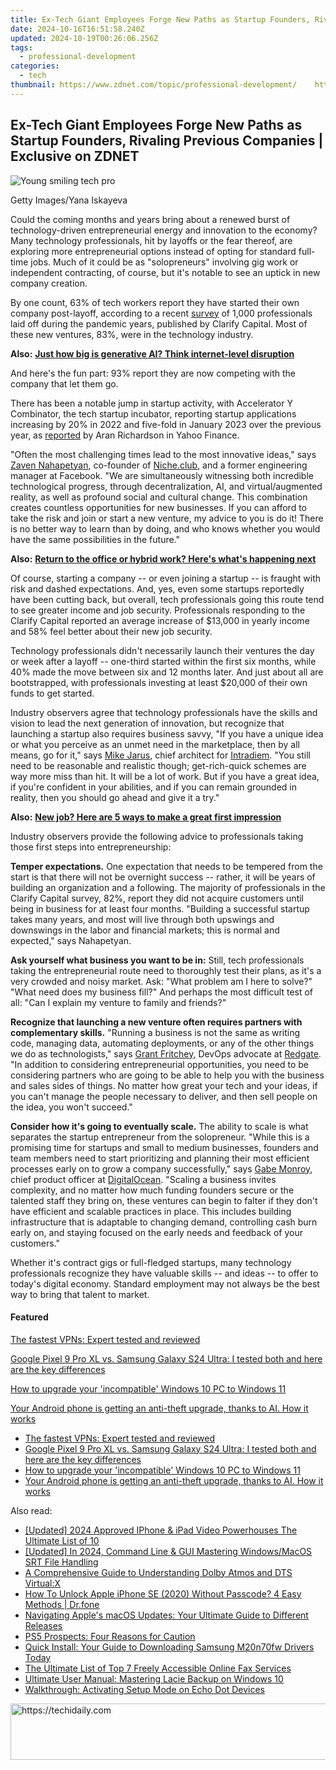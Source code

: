 ```yaml
---
title: Ex-Tech Giant Employees Forge New Paths as Startup Founders, Rivaling Previous Companies | Exclusive on ZDNET
date: 2024-10-16T16:51:58.240Z
updated: 2024-10-19T00:26:06.256Z
tags:
  - professional-development
categories:
  - tech
thumbnail: https://www.zdnet.com/topic/professional-development/    https://www.zdnet.com/a/img/resize/457aff7cbcab218fc5a4c26e089913f08ff0e7eb/2023/03/05/dfae2b2b-8f96-411a-b0b2-42dd9ebb024d/gettyimages-1357193029.jpg?width=170&height=96&fit=crop&auto=webp
---
```


## Ex-Tech Giant Employees Forge New Paths as Startup Founders, Rivaling Previous Companies | Exclusive on ZDNET

![Young smiling tech pro](https://www.zdnet.com/a/img/resize/5bae80e1d35bc064afe73d464e4cfda8a163f9f7/2023/03/05/dfae2b2b-8f96-411a-b0b2-42dd9ebb024d/gettyimages-1357193029.jpg?auto=webp&width=1280)

Getty Images/Yana Iskayeva

Could the coming months and years bring about a renewed burst of technology-driven entrepreneurial energy and innovation to the economy? Many technology professionals, hit by layoffs or the fear thereof, are exploring more entrepreneurial options instead of opting for standard full-time jobs. Much of it could be as "solopreneurs" involving gig work or independent contracting, of course, but it's notable to see an uptick in new company creation. 

By one count, 63% of tech workers report they have started their own company post-layoff, according to a recent [survey](https://clarifycapital.com/from-fired-to-founder) of 1,000 professionals laid off during the pandemic years, published by Clarify Capital. Most of these new ventures, 83%, were in the technology industry. 

**Also:** [**Just how big is generative AI? Think internet-level disruption**](https://www.zdnet.com/article/just-how-big-is-this-new-generative-ai-think-internet-level-disruption/)

And here's the fun part: 93% report they are now competing with the company that let them go. 

There has been a notable jump in startup activity, with Accelerator Y Combinator, the tech startup incubator, reporting startup applications increasing by 20% in 2022 and five-fold in January 2023 over the previous year, as [reported](https://www.yahoo.com/lifestyle/150-000-laid-off-tech-182051683.html) by Aran Richardson in Yahoo Finance.

"Often the most challenging times lead to the most innovative ideas," says [Zaven Nahapetyan](https://www.linkedin.com/in/zavn/), co-founder of [Niche.club](https://www.niche.club/), and a former engineering manager at Facebook. "We are simultaneously witnessing both incredible technological progress, through decentralization, AI, and virtual/augmented reality, as well as profound social and cultural change. This combination creates countless opportunities for new businesses. If you can afford to take the risk and join or start a new venture, my advice to you is do it! There is no better way to learn than by doing, and who knows whether you would have the same possibilities in the future." 

**Also:** [**Return to the office or hybrid work? Here's what's happening next**](https://www.zdnet.com/home-and-office/work-life/return-to-the-office-or-hybrid-work-heres-whats-happening-next/)

Of course, starting a company -- or even joining a startup -- is fraught with risk and dashed expectations. And, yes, even some startups reportedly have been cutting back, but overall, tech professionals going this route tend to see greater income and job security. Professionals responding to the Clarify Capital reported an average increase of $13,000 in yearly income and 58% feel better about their new job security.

Technology professionals didn't necessarily launch their ventures the day or week after a layoff -- one-third started within the first six months, while 40% made the move between six and 12 months later. And just about all are bootstrapped, with professionals investing at least $20,000 of their own funds to get started. 

Industry observers agree that technology professionals have the skills and vision to lead the next generation of innovation, but recognize that launching a startup also requires business savvy, "If you have a unique idea or what you perceive as an unmet need in the marketplace, then by all means, go for it," says [Mike Jarus](https://www.linkedin.com/in/mike-jarus-b4588a1/), chief architect for [Intradiem](https://intradiem.com/). "You still need to be reasonable and realistic though; get-rich-quick schemes are way more miss than hit. It will be a lot of work. But if you have a great idea, if you're confident in your abilities, and if you can remain grounded in reality, then you should go ahead and give it a try."

**Also:** [**New job? Here are 5 ways to make a great first impression**](https://www.zdnet.com/home-and-office/work-life/new-job-here-are-5-ways-to-make-a-great-first-impression/)

Industry observers provide the following advice to professionals taking those first steps into entrepreneurship:

**Temper expectations.** One expectation that needs to be tempered from the start is that there will not be overnight success -- rather, it will be years of building an organization and a following. The majority of professionals in the Clarify Capital survey, 82%, report they did not acquire customers until being in business for at least four months. "Building a successful startup takes many years, and most will live through both upswings and downswings in the labor and financial markets; this is normal and expected," says Nahapetyan. 

**Ask yourself what business you want to be in:** Still, tech professionals taking the entrepreneurial route need to thoroughly test their plans, as it's a very crowded and noisy market. Ask: "What problem am I here to solve?" "What need does my business fill?" And perhaps the most difficult test of all: "Can I explain my venture to family and friends?"

**Recognize that launching a new venture often requires partners with complementary skills.** "Running a business is not the same as writing code, managing data, automating deployments, or any of the other things we do as technologists," says [Grant Fritchey,](https://www.red-gate.com/blog/author/grant-fritchey) DevOps advocate at [Redgate](https://www.red-gate.com/). "In addition to considering entrepreneurial opportunities, you need to be considering partners who are going to be able to help you with the business and sales sides of things. No matter how great your tech and your ideas, if you can't manage the people necessary to deliver, and then sell people on the idea, you won't succeed."

**Consider how it's going to eventually scale.** The ability to scale is what separates the startup entrepreneur from the solopreneur. "While this is a promising time for startups and small to medium businesses, founders and team members need to start prioritizing and planning their most efficient processes early on to grow a company successfully," says [Gabe Monroy](https://www.linkedin.com/in/gabemonroy/), chief product officer at [DigitalOcean](https://www.digitalocean.com/). "Scaling a business invites complexity, and no matter how much funding founders secure or the talented staff they bring on, these ventures can begin to falter if they don't have efficient and scalable practices in place. This includes building infrastructure that is adaptable to changing demand, controlling cash burn early on, and staying focused on the early needs and feedback of your customers."

Whether it's contract gigs or full-fledged startups, many technology professionals recognize they have valuable skills -- and ideas -- to offer to today's digital economy. Standard employment may not always be the best way to bring that talent to market. 

#### Featured

[The fastest VPNs: Expert tested and reviewed](https://www.zdnet.com/article/fastest-vpn/ "The fastest VPNs: Expert tested and reviewed")

[Google Pixel 9 Pro XL vs. Samsung Galaxy S24 Ultra: I tested both and here are the key differences](https://www.zdnet.com/article/google-pixel-9-pro-xl-vs-samsung-galaxy-s24-ultra/ "Google Pixel 9 Pro XL vs. Samsung Galaxy S24 Ultra: I tested both and here are the key differences")

[How to upgrade your 'incompatible' Windows 10 PC to Windows 11](https://www.zdnet.com/article/how-to-upgrade-your-incompatible-windows-10-pc-to-windows-11/ "How to upgrade your 'incompatible' Windows 10 PC to Windows 11")

[Your Android phone is getting an anti-theft upgrade, thanks to AI. How it works](https://www.zdnet.com/article/your-android-phone-is-getting-an-anti-theft-upgrade-thanks-to-ai-how-it-works/ "Your Android phone is getting an anti-theft upgrade, thanks to AI. How it works")

* [The fastest VPNs: Expert tested and reviewed](https://www.zdnet.com/article/fastest-vpn/ "The fastest VPNs: Expert tested and reviewed")
* [Google Pixel 9 Pro XL vs. Samsung Galaxy S24 Ultra: I tested both and here are the key differences](https://www.zdnet.com/article/google-pixel-9-pro-xl-vs-samsung-galaxy-s24-ultra/ "Google Pixel 9 Pro XL vs. Samsung Galaxy S24 Ultra: I tested both and here are the key differences")
* [How to upgrade your 'incompatible' Windows 10 PC to Windows 11](https://www.zdnet.com/article/how-to-upgrade-your-incompatible-windows-10-pc-to-windows-11/ "How to upgrade your 'incompatible' Windows 10 PC to Windows 11")
* [Your Android phone is getting an anti-theft upgrade, thanks to AI. How it works](https://www.zdnet.com/article/your-android-phone-is-getting-an-anti-theft-upgrade-thanks-to-ai-how-it-works/ "Your Android phone is getting an anti-theft upgrade, thanks to AI. How it works")

<ins class="adsbygoogle"
     style="display:block"
     data-ad-format="autorelaxed"
     data-ad-client="ca-pub-7571918770474297"
     data-ad-slot="1223367746"></ins>

<ins class="adsbygoogle"
     style="display:block"
     data-ad-client="ca-pub-7571918770474297"
     data-ad-slot="8358498916"
     data-ad-format="auto"
     data-full-width-responsive="true"></ins>

<span class="atpl-alsoreadstyle">Also read:</span>
<div><ul>
<li><a href="https://fox-blue.techidaily.com/updated-2024-approved-iphone-and-ipad-video-powerhouses-the-ultimate-list-of-10/"><u>[Updated] 2024 Approved IPhone & iPad Video Powerhouses The Ultimate List of 10</u></a></li>
<li><a href="https://fox-access.techidaily.com/updated-in-2024-command-line-and-gui-mastering-windowsmacos-srt-file-handling/"><u>[Updated] In 2024, Command Line & GUI Mastering Windows/MacOS SRT File Handling</u></a></li>
<li><a href="https://techno-recovery.techidaily.com/a-comprehensive-guide-to-understanding-dolby-atmos-and-dts-virtualx/"><u>A Comprehensive Guide to Understanding Dolby Atmos and DTS Virtual:X</u></a></li>
<li><a href="https://iphone-unlock.techidaily.com/how-to-unlock-apple-iphone-se-2020-without-passcode-4-easy-methods-drfone-by-drfone-ios/"><u>How To Unlock Apple iPhone SE (2020) Without Passcode? 4 Easy Methods | Dr.fone</u></a></li>
<li><a href="https://techno-recovery.techidaily.com/navigating-apples-macos-updates-your-ultimate-guide-to-different-releases/"><u>Navigating Apple's macOS Updates: Your Ultimate Guide to Different Releases</u></a></li>
<li><a href="https://games-able.techidaily.com/ps5-prospects-four-reasons-for-caution/"><u>PS5 Prospects: Four Reasons for Caution</u></a></li>
<li><a href="https://hardware-help.techidaily.com/1722978219960-quick-install-your-guide-to-downloading-samsung-m20n70fw-drivers-today/"><u>Quick Install: Your Guide to Downloading Samsung M20n70fw Drivers Today</u></a></li>
<li><a href="https://techno-recovery.techidaily.com/the-ultimate-list-of-top-7-freely-accessible-online-fax-services/"><u>The Ultimate List of Top 7 Freely Accessible Online Fax Services</u></a></li>
<li><a href="https://win-great.techidaily.com/ultimate-user-manual-mastering-lacie-backup-on-windows-10/"><u>Ultimate User Manual: Mastering Lacie Backup on Windows 10</u></a></li>
<li><a href="https://techno-recovery.techidaily.com/walkthrough-activating-setup-mode-on-echo-dot-devices/"><u>Walkthrough: Activating Setup Mode on Echo Dot Devices</u></a></li>
</ul></div>

<!-- affiliate ads begin -->
<a href="https://appsumo.8odi.net/c/5597632/2123732/7443" target="_top" id="2123732">
  <img src="//a.impactradius-go.com/display-ad/7443-2123732" border="0" alt="https://techidaily.com" width="600" height="90"/>
</a>
<img height="0" width="0" src="https://appsumo.8odi.net/i/5597632/2123732/7443" style="position:absolute;visibility:hidden;" border="0" />
<!-- affiliate ads end -->

